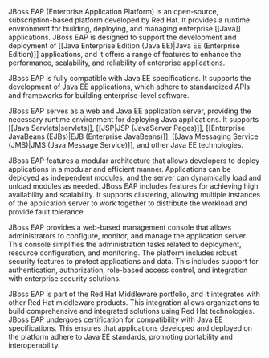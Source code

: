   
JBoss EAP (Enterprise Application Platform) is an open-source, subscription-based platform developed by Red Hat. It provides a runtime environment for building, deploying, and managing enterprise [[Java]] applications. JBoss EAP is designed to support the development and deployment of [[Java Enterprise Edition (Java EE)|Java EE (Enterprise Edition)]] applications, and it offers a range of features to enhance the performance, scalability, and reliability of enterprise applications.

JBoss EAP is fully compatible with Java EE specifications. It supports the development of Java EE applications, which adhere to standardized APIs and frameworks for building enterprise-level software.

JBoss EAP serves as a web and Java EE application server, providing the necessary runtime environment for deploying Java applications. It supports [[Java Servlets|servlets]], [[JSP|JSP (JavaServer Pages)]], [[Enterprise JavaBeans (EJBs)|EJB (Enterprise JavaBeans)]], [[Java Messaging Service (JMS)|JMS (Java Message Service)]], and other Java EE technologies.

JBoss EAP features a modular architecture that allows developers to deploy applications in a modular and efficient manner. Applications can be deployed as independent modules, and the server can dynamically load and unload modules as needed. JBoss EAP includes features for achieving high availability and scalability. It supports clustering, allowing multiple instances of the application server to work together to distribute the workload and provide fault tolerance.

JBoss EAP provides a web-based management console that allows administrators to configure, monitor, and manage the application server. This console simplifies the administration tasks related to deployment, resource configuration, and monitoring. The platform includes robust security features to protect applications and data. This includes support for authentication, authorization, role-based access control, and integration with enterprise security solutions.

JBoss EAP is part of the Red Hat Middleware portfolio, and it integrates with other Red Hat middleware products. This integration allows organizations to build comprehensive and integrated solutions using Red Hat technologies. JBoss EAP undergoes certification for compatibility with Java EE specifications. This ensures that applications developed and deployed on the platform adhere to Java EE standards, promoting portability and interoperability.